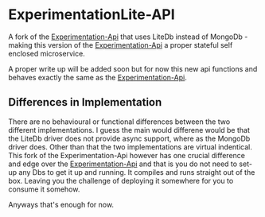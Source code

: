 # ExperimentationLite-API
A fork of the [Experimentation-Api](https://github.com/iby-dev/Experimentation-API) that uses LiteDb instead of MongoDb - making this version of the [Experimentation-Api](https://github.com/iby-dev/Experimentation-API) a proper stateful self enclosed microservice. 

A proper write up will be added soon but for now this new api functions and behaves exactly the same as the [Experimentation-Api](https://github.com/iby-dev/Experimentation-API). 

## Differences in Implementation
There are no behavioural or functional differences between the two different implementations. I guess the main would differene would be that the LiteDb driver does not provide async support, where as the MongoDb driver does. Other than that the two implementations are virtual indentical. This fork of the Experimentation-Api however has one crucial difference and edge over the [Experimentation-Api](https://github.com/iby-dev/Experimentation-API) and that is you do not need to set-up any Dbs to get it up and running. It compiles and runs straight out of the box. Leaving you the challenge of deploying it somewhere for you to consume it somehow.

Anyways that's enough for now.
